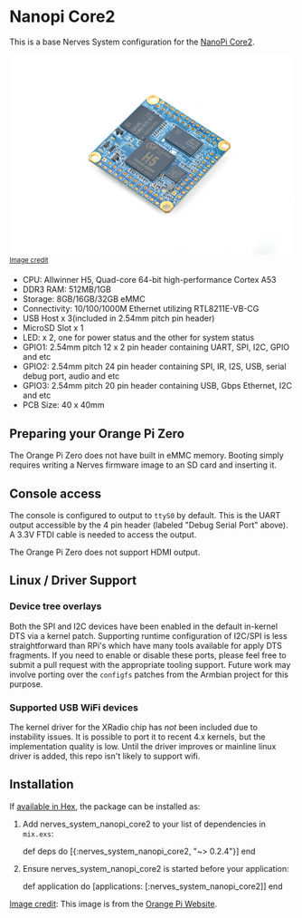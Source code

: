 # Nanopi Core2 

This is a base Nerves System configuration for the [NanoPi Core2](http://www.orangepi.org/orangepizero/).

![Orange Pi Zero Black image](assets/images/Core2_02-900x630.jpg)
<br><sup>[Image credit](#nanopi)</sup>

* CPU: Allwinner H5, Quad-core 64-bit high-performance Cortex A53
* DDR3 RAM: 512MB/1GB
* Storage: 8GB/16GB/32GB eMMC
* Connectivity: 10/100/1000M Ethernet utilizing RTL8211E-VB-CG
* USB Host x 3(included in 2.54mm pitch pin header)
* MicroSD Slot x 1
* LED: x 2, one for power status and the other for system status
* GPIO1: 2.54mm pitch 12 x 2 pin header containing UART, SPI, I2C, GPIO and etc
* GPIO2: 2.54mm pitch 24 pin header containing SPI, IR, I2S, USB, serial debug port, audio and etc
* GPIO3: 2.54mm pitch 20 pin header containing USB, Gbps Ethernet, I2C and etc
* PCB Size: 40 x 40mm


## Preparing your Orange Pi Zero

The Orange Pi Zero does not have built in eMMC memory. Booting simply requires writing a Nerves firmware image to an SD card and inserting it.

## Console access

The console is configured to output to `ttyS0` by default. This is the
UART output accessible by the 4 pin header (labeled "Debug Serial Port" above). A 3.3V FTDI
cable is needed to access the output.

The Orange Pi Zero does not support HDMI output.

## Linux / Driver Support

### Device tree overlays

Both the SPI and I2C devices have been enabled in the default in-kernel DTS via a kernel patch. Supporting runtime configuration of I2C/SPI is less straightforward than RPi's which have many tools available for apply DTS fragments. If you need to enable or disable these ports, please feel free to submit a pull request with the appropriate tooling support. Future work may involve porting over the `configfs` patches from the Armbian project for this purpose.

### Supported USB WiFi devices

The kernel driver for the XRadio chip has _not_ been included due to instability issues. It is possible to port it to recent 4.x kernels, but the implementation quality is low. Until the driver improves or mainline linux driver is added, this repo isn't likely to support wifi.

## Installation

If [available in Hex](https://hex.pm/docs/publish), the package can be installed as:

  1. Add nerves_system_nanopi_core2 to your list of dependencies in `mix.exs`:

        def deps do
          [{:nerves_system_nanopi_core2, "~> 0.2.4"}]
        end

  2. Ensure nerves_system_nanopi_core2 is started before your application:

        def application do
          [applications: [:nerves_system_nanopi_core2]]
        end


[Image credit](#orangepi): This image is from the [Orange Pi Website](http://www.orangepi.org/).
